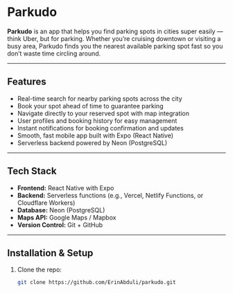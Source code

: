 # Parkudo

**Parkudo** is an app that helps you find parking spots in cities super easily — think Uber, but for parking. Whether you’re cruising downtown or visiting a busy area, Parkudo finds you the nearest available parking spot fast so you don’t waste time circling around.

---

## Features

- Real-time search for nearby parking spots across the city
- Book your spot ahead of time to guarantee parking
- Navigate directly to your reserved spot with map integration
- User profiles and booking history for easy management
- Instant notifications for booking confirmation and updates
- Smooth, fast mobile app built with Expo (React Native)
- Serverless backend powered by Neon (PostgreSQL)

---

## Tech Stack

- **Frontend:** React Native with Expo
- **Backend:** Serverless functions (e.g., Vercel, Netlify Functions, or Cloudflare Workers)
- **Database:** Neon (PostgreSQL)
- **Maps API:** Google Maps / Mapbox
- **Version Control:** Git + GitHub

---

## Installation & Setup

1. Clone the repo:
    ```bash
    git clone https://github.com/ErinAbduli/parkudo.git
    ```
